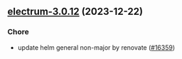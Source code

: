 

## [electrum-3.0.12](https://github.com/truecharts/charts/compare/electrum-3.0.11...electrum-3.0.12) (2023-12-22)

### Chore

- update helm general non-major by renovate ([#16359](https://github.com/truecharts/charts/issues/16359))
  
  